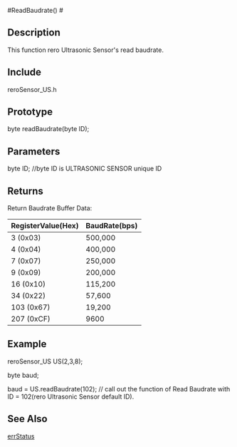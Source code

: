 #ReadBaudrate() #

## Description ##
This function rero Ultrasonic Sensor's read baudrate.

## Include ##
reroSensor_US.h

## Prototype ##
byte readBaudrate(byte ID);

## Parameters ##

byte ID;            //byte ID is ULTRASONIC SENSOR unique ID

## Returns ##
Return Baudrate Buffer Data:

|RegisterValue(Hex)|BaudRate(bps)|
|:-----------------|:------------|
|3   (0x03)|500,000       |
|4   (0x04)|400,000       |
|7   (0x07)|250,000       |
|9   (0x09)|200,000       |
|16  (0x10)|115,200       |
|34  (0x22)|57,600        |
|103 (0x67)|19,200        |
|207 (0xCF)|9600          |


## Example ##
reroSensor_US US(2,3,8);

byte baud;

baud = US.readBaudrate(102);  // call out the function of Read Baudrate with ID = 102(rero Ultrasonic Sensor default ID).

## See Also ##

[errStatus](https://github.com/duckwalker/Cytron-Ultrasonic-Sensor-Arduino-Library/blob/wiki/example/Error%20Status.md)



